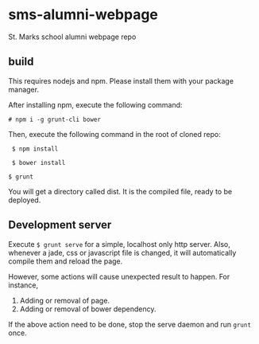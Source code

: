 # sms-alumni-webpage
St. Marks school alumni webpage repo

## build
This requires nodejs and npm. Please install them with your package manager.

After installing npm, execute the following command:

` # npm i -g grunt-cli bower `

Then, execute the following command in the root of cloned repo:

` $ npm install`

` $ bower install`
  
` $ grunt `

You will get a directory called dist. It is the compiled file, ready to be deployed.

## Development server
Execute ` $ grunt serve ` for a simple, localhost only http server. Also, whenever a jade, css or javascript file is changed, 
it will automatically compile them and reload the page.

However, some actions will cause unexpected result to happen. For instance,

 1. Adding or removal of page.
 2. Adding or removal of bower dependency.

If the above action need to be done, stop the serve daemon and run ` grunt ` once.
